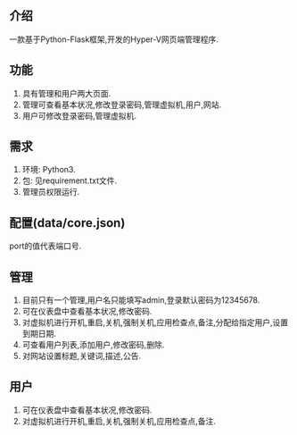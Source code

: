 ## 介绍
一款基于Python-Flask框架,开发的Hyper-V网页端管理程序.
## 功能
1. 具有管理和用户两大页面.
2. 管理可查看基本状况,修改登录密码,管理虚拟机,用户,网站.
3. 用户可修改登录密码,管理虚拟机.
## 需求
1. 环境: Python3.
2. 包: 见requirement.txt文件.
3. 管理员权限运行.
## 配置(data/core.json)
port的值代表端口号.
## 管理
1. 目前只有一个管理,用户名只能填写admin,登录默认密码为12345678.
2. 可在仪表盘中查看基本状况,修改密码.
3. 对虚拟机进行开机,重启,关机,强制关机,应用检查点,备注,分配给指定用户,设置到期日期.
4. 可查看用户列表,添加用户,修改密码,删除.
5. 对网站设置标题,关键词,描述,公告.
## 用户
1. 可在仪表盘中查看基本状况,修改密码.
2. 对虚拟机进行开机,重启,关机,强制关机,应用检查点,备注.

